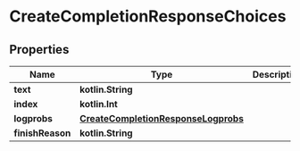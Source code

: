 
# CreateCompletionResponseChoices

## Properties
Name | Type | Description | Notes
------------ | ------------- | ------------- | -------------
**text** | **kotlin.String** |  |  [optional]
**index** | **kotlin.Int** |  |  [optional]
**logprobs** | [**CreateCompletionResponseLogprobs**](CreateCompletionResponseLogprobs.md) |  |  [optional]
**finishReason** | **kotlin.String** |  |  [optional]



